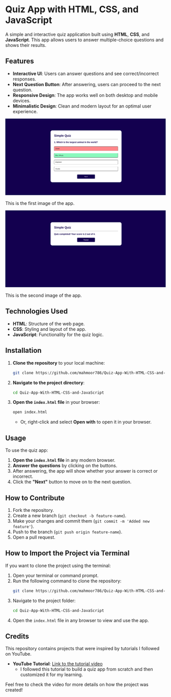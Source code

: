 
# Quiz App with HTML, CSS, and JavaScript

A simple and interactive quiz application built using **HTML**, **CSS**, and **JavaScript**. This app allows users to answer multiple-choice questions and shows their results.

## Features

- **Interactive UI**: Users can answer questions and see correct/incorrect responses.
- **Next Question Button**: After answering, users can proceed to the next question.
- **Responsive Design**: The app works well on both desktop and mobile devices.
- **Minimalistic Design**: Clean and modern layout for an optimal user experience.

![Image 1](1.png)

This is the first image of the app.

![Image 2](2.png)

This is the second image of the app.


## Technologies Used

- **HTML**: Structure of the web page.
- **CSS**: Styling and layout of the app.
- **JavaScript**: Functionality for the quiz logic.

## Installation

1. **Clone the repository** to your local machine:
   ```bash
   git clone https://github.com/mahmoor786/Quiz-App-With-HTML-CSS-and-JavaScript.git
   ```

2. **Navigate to the project directory**:
   ```bash
   cd Quiz-App-With-HTML-CSS-and-JavaScript
   ```

3. **Open the `index.html` file** in your browser:
   ```bash
   open index.html
   ```
   - Or, right-click and select **Open with** to open it in your browser.

## Usage

To use the quiz app:

1. **Open the `index.html` file** in any modern browser.
2. **Answer the questions** by clicking on the buttons.
3. After answering, the app will show whether your answer is correct or incorrect.
4. Click the **"Next"** button to move on to the next question.

## How to Contribute

1. Fork the repository.
2. Create a new branch (`git checkout -b feature-name`).
3. Make your changes and commit them (`git commit -m 'Added new feature'`).
4. Push to the branch (`git push origin feature-name`).
5. Open a pull request.



## How to Import the Project via Terminal

If you want to clone the project using the terminal:

1. Open your terminal or command prompt.
2. Run the following command to clone the repository:
   ```bash
   git clone https://github.com/mahmoor786/Quiz-App-With-HTML-CSS-and-JavaScript.git
   ```
3. Navigate to the project folder:
   ```bash
   cd Quiz-App-With-HTML-CSS-and-JavaScript
   ```
4. Open the `index.html` file in any browser to view and use the app.

## Credits

This repository contains projects that were inspired by tutorials I followed on YouTube. 

- **YouTube Tutorial**: [Link to the tutorial video](https://www.youtube.com/watch?v=PBcqGxrr9g8&t=1566s)  
  - I followed this tutorial to build a quiz app from scratch and then customized it for my learning.

Feel free to check the video for more details on how the project was created!
